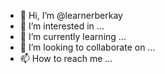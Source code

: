 - 👋 Hi, I’m @learnerberkay
- 👀 I’m interested in ...
- 🌱 I’m currently learning ...
- 💞️ I’m looking to collaborate on ...
- 📫 How to reach me ...

<!---
learnerberkay/learnerberkay is a ✨ special ✨ repository because its `README.md` (this file) appears on your GitHub profile.
You can click the Preview link to take a look at your changes.
--->
